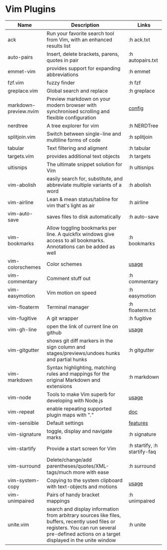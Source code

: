 # Vim Plugins

| Name                   | Description                                                | Links                                                         |
| ---------------------- | ---------------------------------------------------------- | ------------------------------------------------------------- |
ack | Run your favorite search tool from Vim, with an enhanced results list | :h ack.txt
auto-pairs | Insert, delete brackets, parens, quotes in pair | :h autopairs.txt
emmet-vim | provides support for expanding abbreviations | :h emmet
fzf.vim | fuzzy finder | :h fzf
greplace.vim | Global search and replace | :h greplace
markdown-preview.nvim | Preview markdown on your modern browser with synchronised scrolling and flexible configuration | [config](https://github.com/iamcco/markdown-preview.nvim#markdownpreview-config)
nerdtree | A tree explorer for vim | :h NERDTree
splitjoin.vim | Switch between single-line and multiline forms of code | :h splitjoin
tabular | Text filtering and aligment | :h tabular
targets.vim | provides additional text objects | :h targets
ultisnips | The ultimate snippet solution for Vim | :h ultisnips
vim-abolish | easily search for, substitute, and abbreviate multiple variants of a word | :h abolish
vim-airline | Lean & mean status/tabline for vim that's light as air | :h airline
vim-auto-save | saves files to disk automatically | :h auto-save
vim-bookmarks | Allow toggling bookmarks per line. A quickfix windows give access to all bookmarks. Annotations can be added as well | :h bookmarks
vim-colorschemes | Color schemes | [usage](https://github.com/flazz/vim-colorschemes#using)
vim-commentary | Comment stuff out | :h commentary
vim-easymotion | Vim motion on speed | :h easymotion
vim-floaterm | Terminal manager | :h floaterm.txt
vim-fugitive | A git wrapper | :h fugitive
vim-gh-line | open the link of current line on github | [usage](https://github.com/ruanyl/vim-gh-line#how-to-use)
vim-gitgutter | shows git diff markers in the sign column and stages/previews/undoes hunks and partial hunks | :h gitgutter
vim-markdown | Syntax highlighting, matching rules and mappings for the original Markdown and extensions | :h markdown
vim-node | Tools to make Vim superb for developing with Node.js | [usage](https://github.com/moll/vim-node#using)
vim-repeat | enable repeating supported plugin maps with "." | [doc](https://github.com/tpope/vim-repeat#repeatvim)
vim-sensible | Default settings | [features](https://github.com/tpope/vim-sensible#features)
vim-signature | toggle, display and navigate marks | :h signature
vim-startify | Provide a start screen for Vim | :h startify, :h startify-faq
vim-surround | Delete/change/add parentheses/quotes/XML-tags/much more with ease | :h surround
vim-system-copy | Copying to the system clipboard with text-objects and motions | [usage](https://github.com/christoomey/vim-system-copy#usage)
vim-unimpaired | Pairs of handy bracket mappings | :h unimpaired
unite.vim | search and display information from arbitrary sources like files, buffers, recently used files or registers. You can run several pre-defined actions on a target displayed in the unite window | :h unite

